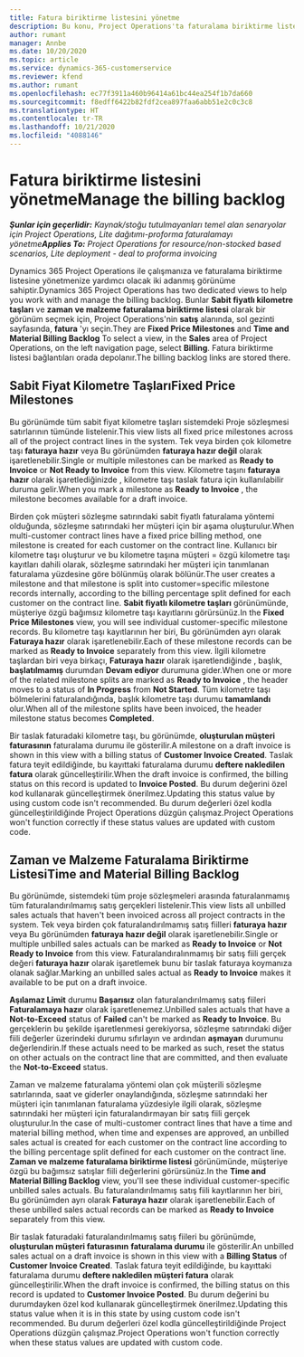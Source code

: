 ```yaml
---
title: Fatura biriktirme listesini yönetme
description: Bu konu, Project Operations'ta faturalama biriktirme listesini görüntüleme ve bunlarla çalışma hakkında bilgiler sağlar.
author: rumant
manager: Annbe
ms.date: 10/20/2020
ms.topic: article
ms.service: dynamics-365-customerservice
ms.reviewer: kfend
ms.author: rumant
ms.openlocfilehash: ec77f3911a460b96414a61bc44ea254f1b7da660
ms.sourcegitcommit: f8edff6422b82fdf2cea897faa6abb51e2c0c3c8
ms.translationtype: HT
ms.contentlocale: tr-TR
ms.lasthandoff: 10/21/2020
ms.locfileid: "4088146"
---
```

# <a name="manage-the-billing-backlog"></a><span data-ttu-id="a7d7e-103">Fatura biriktirme listesini yönetme</span><span class="sxs-lookup"><span data-stu-id="a7d7e-103">Manage the billing backlog</span></span>

<span data-ttu-id="a7d7e-104">_**Şunlar için geçerlidir:** Kaynak/stoğu tutulmayanları temel alan senaryolar için Project Operations, Lite dağıtımı-proforma faturalamayı yönetme_</span><span class="sxs-lookup"><span data-stu-id="a7d7e-104">_**Applies To:** Project Operations for resource/non-stocked based scenarios, Lite deployment - deal to proforma invoicing_</span></span>

<span data-ttu-id="a7d7e-105">Dynamics 365 Project Operations ile çalışmanıza ve faturalama biriktirme listesine yönetmenize yardımcı olacak iki adanmış görünüme sahiptir.</span><span class="sxs-lookup"><span data-stu-id="a7d7e-105">Dynamics 365 Project Operations has two dedicated views to help you work with and manage the billing backlog.</span></span> <span data-ttu-id="a7d7e-106">Bunlar **Sabit fiyatlı kilometre taşları** ve **zaman ve malzeme faturalama biriktirme listesi** olarak bir görünüm seçmek için, Project Operations'nin **satış** alanında, sol gezinti sayfasında, **fatura** 'yı seçin.</span><span class="sxs-lookup"><span data-stu-id="a7d7e-106">They are **Fixed Price Milestones** and **Time and Material Billing Backlog** To select a view, in the **Sales** area of Project Operations, on the left navigation page, select **Billing**.</span></span> <span data-ttu-id="a7d7e-107">Fatura biriktirme listesi bağlantıları orada depolanır.</span><span class="sxs-lookup"><span data-stu-id="a7d7e-107">The billing backlog links are stored there.</span></span>

## <a name="fixed-price-milestones"></a><span data-ttu-id="a7d7e-108">Sabit Fiyat Kilometre Taşları</span><span class="sxs-lookup"><span data-stu-id="a7d7e-108">Fixed Price Milestones</span></span>

<span data-ttu-id="a7d7e-109">Bu görünümde tüm sabit fiyat kilometre taşları sistemdeki Proje sözleşmesi satırlarının tümünde listelenir.</span><span class="sxs-lookup"><span data-stu-id="a7d7e-109">This view lists all fixed price milestones across all of the project contract lines in the system.</span></span> <span data-ttu-id="a7d7e-110">Tek veya birden çok kilometre taşı **faturaya hazır** veya Bu görünümden **faturaya hazır değil** olarak işaretlenebilir.</span><span class="sxs-lookup"><span data-stu-id="a7d7e-110">Single or multiple milestones can be marked as **Ready to Invoice** or **Not Ready to Invoice** from this view.</span></span> <span data-ttu-id="a7d7e-111">Kilometre taşını **faturaya hazır** olarak işaretlediğinizde , kilometre taşı taslak fatura için kullanılabilir duruma gelir.</span><span class="sxs-lookup"><span data-stu-id="a7d7e-111">When you mark a milestone as **Ready to Invoice** , the milestone becomes available for a draft invoice.</span></span>

<span data-ttu-id="a7d7e-112">Birden çok müşteri sözleşme satırındaki sabit fiyatlı faturalama yöntemi olduğunda, sözleşme satırındaki her müşteri için bir aşama oluşturulur.</span><span class="sxs-lookup"><span data-stu-id="a7d7e-112">When multi-customer contract lines have a fixed price billing method, one milestone is created for each customer on the contract line.</span></span> <span data-ttu-id="a7d7e-113">Kullanıcı bir kilometre taşı oluşturur ve bu kilometre taşına müşteri = özgü kilometre taşı kayıtları dahili olarak, sözleşme satırındaki her müşteri için tanımlanan faturalama yüzdesine göre bölünmüş olarak bölünür.</span><span class="sxs-lookup"><span data-stu-id="a7d7e-113">The user creates a milestone and that milestone is split into customer=specific milestone records internally, according to the billing percentage split defined for each customer on the contract line.</span></span> <span data-ttu-id="a7d7e-114">**Sabit fiyatlı kilometre taşları** görünümünde, müşteriye özgü bağımsız kilometre taşı kayıtlarını görürsünüz.</span><span class="sxs-lookup"><span data-stu-id="a7d7e-114">In the **Fixed Price Milestones** view, you will see individual customer-specific milestone records.</span></span> <span data-ttu-id="a7d7e-115">Bu kilometre taşı kayıtlarının her biri, Bu görünümden ayrı olarak **Faturaya hazır** olarak işaretlenebilir.</span><span class="sxs-lookup"><span data-stu-id="a7d7e-115">Each of these milestone records can be marked as **Ready to Invoice** separately from this view.</span></span> <span data-ttu-id="a7d7e-116">İlgili kilometre taşlardan biri veya birkaçı, **Faturaya hazır** olarak işaretlendiğinde , başlık, **başlatılmamış** durumdan **Devam ediyor** durumuna gider.</span><span class="sxs-lookup"><span data-stu-id="a7d7e-116">When one or more of the related milestone splits are marked as **Ready to Invoice** , the header moves to a status of **In Progress** from **Not Started**.</span></span> <span data-ttu-id="a7d7e-117">Tüm kilometre taşı bölmelerini faturalandığında, başlık kilometre taşı durumu **tamamlandı** olur.</span><span class="sxs-lookup"><span data-stu-id="a7d7e-117">When all of the milestone splits have been invoiced, the header milestone status becomes **Completed**.</span></span>

<span data-ttu-id="a7d7e-118">Bir taslak faturadaki kilometre taşı, bu görünümde, **oluşturulan müşteri faturasının** faturalama durumu ile gösterilir.</span><span class="sxs-lookup"><span data-stu-id="a7d7e-118">A milestone on a draft invoice is shown in this view with a billing status of **Customer Invoice Created**.</span></span> <span data-ttu-id="a7d7e-119">Taslak fatura teyit edildiğinde, bu kayıttaki faturalama durumu **deftere nakledilen fatura** olarak güncelleştirilir.</span><span class="sxs-lookup"><span data-stu-id="a7d7e-119">When the draft invoice is confirmed, the billing status on this record is updated to **Invoice Posted**.</span></span> <span data-ttu-id="a7d7e-120">Bu durum değerini özel kod kullanarak güncelleştirmek önerilmez.</span><span class="sxs-lookup"><span data-stu-id="a7d7e-120">Updating this status value by using custom code isn't recommended.</span></span> <span data-ttu-id="a7d7e-121">Bu durum değerleri özel kodla güncelleştirildiğinde Project Operations düzgün çalışmaz.</span><span class="sxs-lookup"><span data-stu-id="a7d7e-121">Project Operations won't function correctly if these status values are updated with custom code.</span></span>

## <a name="time-and-material-billing-backlog"></a><span data-ttu-id="a7d7e-122">Zaman ve Malzeme Faturalama Biriktirme Listesi</span><span class="sxs-lookup"><span data-stu-id="a7d7e-122">Time and Material Billing Backlog</span></span>

<span data-ttu-id="a7d7e-123">Bu görünümde, sistemdeki tüm proje sözleşmeleri arasında faturalanmamış tüm faturalandırılmamış satış gerçekleri listelenir.</span><span class="sxs-lookup"><span data-stu-id="a7d7e-123">This view lists all unbilled sales actuals that haven't been invoiced across all project contracts in the system.</span></span> <span data-ttu-id="a7d7e-124">Tek veya birden çok faturalandırılmamış satış fiilleri **faturaya hazır** veya Bu görünümden **faturaya hazır değil** olarak işaretlenebilir.</span><span class="sxs-lookup"><span data-stu-id="a7d7e-124">Single or multiple unbilled sales actuals can be marked as **Ready to Invoice** or **Not Ready to Invoice** from this view.</span></span> <span data-ttu-id="a7d7e-125">Faturalandıralınmamış bir satış fiili gerçek değeri **faturaya hazır** olarak işaretlemek bunu bir taslak faturaya koymanıza olanak sağlar.</span><span class="sxs-lookup"><span data-stu-id="a7d7e-125">Marking an unbilled sales actual as **Ready to Invoice** makes it available to be put on a draft invoice.</span></span>

<span data-ttu-id="a7d7e-126">**Aşılamaz Limit** durumu **Başarısız** olan faturalandırılmamış satış fiileri **Faturalamaya hazır** olarak işaretlenemez.</span><span class="sxs-lookup"><span data-stu-id="a7d7e-126">Unbilled sales actuals that have a **Not-to-Exceed** status of **Failed** can't be marked as **Ready to Invoice**.</span></span> <span data-ttu-id="a7d7e-127">Bu gerçeklerin bu şekilde işaretlenmesi gerekiyorsa, sözleşme satırındaki diğer fiili değerler üzerindeki durumu sıfırlayın ve ardından **aşmayan** durumunu değerlendirin.</span><span class="sxs-lookup"><span data-stu-id="a7d7e-127">If these actuals need to be marked as such, reset the status on other actuals on the contract line that are committed, and then evaluate the **Not-to-Exceed** status.</span></span>

<span data-ttu-id="a7d7e-128">Zaman ve malzeme faturalama yöntemi olan çok müşterili sözleşme satırlarında, saat ve giderler onaylandığında, sözleşme satırındaki her müşteri için tanımlanan faturalama yüzdesiyle ilgili olarak, sözleşme satırındaki her müşteri için faturalandırmayan bir satış fiili gerçek oluşturulur.</span><span class="sxs-lookup"><span data-stu-id="a7d7e-128">In the case of multi-customer contract lines that have a time and material billing method, when time and expenses are approved, an unbilled sales actual is created for each customer on the contract line according to the billing percentage split defined for each customer on the contract line.</span></span> <span data-ttu-id="a7d7e-129">**Zaman ve malzeme faturalama biriktirme listesi** görünümünde, müşteriye özgü bu bağımsız satışlar fiili değerlerini görürsünüz.</span><span class="sxs-lookup"><span data-stu-id="a7d7e-129">In the **Time and Material Billing Backlog** view, you'll see these individual customer-specific unbilled sales actuals.</span></span> <span data-ttu-id="a7d7e-130">Bu faturalandırılmamış satış fiili kayıtlarının her biri, Bu görünümden ayrı olarak **Faturaya hazır** olarak işaretlenebilir.</span><span class="sxs-lookup"><span data-stu-id="a7d7e-130">Each of these unbilled sales actual records can be marked as **Ready to Invoice** separately from this view.</span></span>

<span data-ttu-id="a7d7e-131">Bir taslak faturadaki faturalandırılmamış satış fiileri bu görünümde, **oluşturulan müşteri faturasının** **faturalama durumu** ile gösterilir.</span><span class="sxs-lookup"><span data-stu-id="a7d7e-131">An unbilled sales actual on a draft invoice is shown in this view with a **Billing Status** of **Customer Invoice Created**.</span></span> <span data-ttu-id="a7d7e-132">Taslak fatura teyit edildiğinde, bu kayıttaki faturalama durumu **deftere nakledilen müşteri fatura** olarak güncelleştirilir.</span><span class="sxs-lookup"><span data-stu-id="a7d7e-132">When the draft invoice is confirmed, the billing status on this record is updated to **Customer Invoice Posted**.</span></span> <span data-ttu-id="a7d7e-133">Bu durum değerini bu durumdayken özel kod kullanarak güncelleştirmek önerilmez.</span><span class="sxs-lookup"><span data-stu-id="a7d7e-133">Updating this status value when it is in this state by using custom code isn't recommended.</span></span> <span data-ttu-id="a7d7e-134">Bu durum değerleri özel kodla güncelleştirildiğinde Project Operations düzgün çalışmaz.</span><span class="sxs-lookup"><span data-stu-id="a7d7e-134">Project Operations won't function correctly when these status values are updated with custom code.</span></span>
